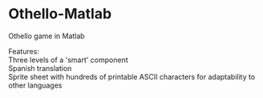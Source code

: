 # Othello-Matlab
Othello game in Matlab

Features:\
Three levels of a 'smart' component\
Spanish translation\
Sprite sheet with hundreds of printable ASCII characters for adaptability to other languages
